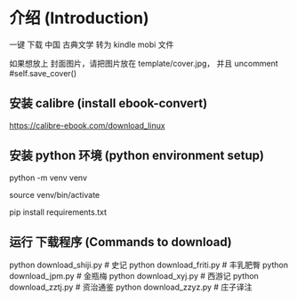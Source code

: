 # 介绍 (Introduction)
一键 下载 中国 古典文学 转为 kindle mobi 文件

如果想放上 封面图片，请把图片放在 template/cover.jpg， 并且 uncomment 
#self.save_cover()

## 安装 calibre (install ebook-convert) 
https://calibre-ebook.com/download_linux

## 安装 python 环境 (python environment setup)
python -m venv venv

source venv/bin/activate

pip install requirements.txt

## 运行 下载程序 (Commands to download)
python download_shiji.py  # 史记
python download_friti.py  # 丰乳肥臀
python download_jpm.py    # 金瓶梅
python download_xyj.py    # 西游记
python download_zztj.py   # 资治通鉴
python download_zzyz.py   # 庄子译注


